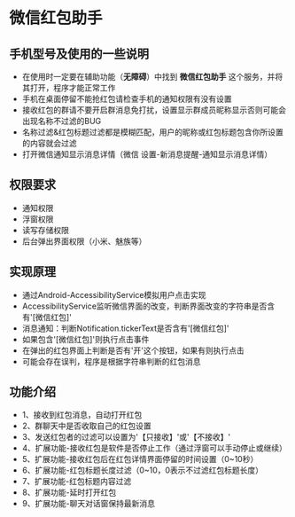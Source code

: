 # 微信红包助手

## 手机型号及使用的一些说明
* 在使用时一定要在辅助功能（**无障碍**）中找到 **微信红包助手** 这个服务，并将其打开，程序才能正常工作
* 手机在桌面停留不能抢红包请检查手机的通知权限有没有设置
* 接收红包的群请不要开启群消息免打扰，设置显示群成员昵称显示否则可能会出现名称不过滤的BUG
* 名称过滤&红包标题过滤都是模糊匹配，用户的昵称或红包标题包含你所设置的内容就会过滤
* 打开微信通知显示消息详情（微信 设置-新消息提醒-通知显示消息详情）

## 权限要求
* 通知权限
* 浮窗权限
* 读写存储权限
* 后台弹出界面权限（小米、魅族等）

## 实现原理
* 通过Android-AccessibilityService模拟用户点击实现
* AccessibilityService监听微信界面的改变，判断界面改变的字符串是否含有'[微信红包]'
* 消息通知：判断Notification.tickerText是否含有'[微信红包]'
* 如果包含'[微信红包]'则执行点击事件
* 在弹出的红包界面上判断是否有'开'这个按钮，如果有则执行点击
* 可能会存在误判，程序是根据字符串判断的红包消息

## 功能介绍
* 1、接收到红包消息，自动打开红包
* 2、群聊天中是否收取自己的红包设置
* 3、发送红包者的过滤可以设置为'【只接收】'或'【不接收】'
* 4、扩展功能-接收红包是软件是否停止工作（通过浮窗可以手动停止或继续）
* 5、扩展功能-接收红包后在红包详情界面停留的时间设置（0~10秒）
* 6、扩展功能-红包标题长度过滤（0~10，0表示不过滤红包标题长度）
* 7、扩展功能-红包标题内容过滤
* 8、扩展功能-延时打开红包
* 9、扩展功能-聊天对话窗保持最新消息
